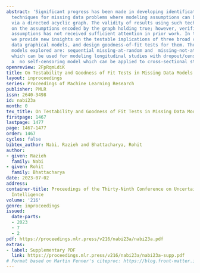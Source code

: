 ```yaml
---
abstract: 'Significant progress has been made in developing identification and estimation
  techniques for missing data problems where modeling assumptions can be described
  via a directed acyclic graph. The validity of results using such techniques rely
  on the assumptions encoded by the graph holding true; however, verification of these
  assumptions has not received sufficient attention in prior work. In this paper,
  we provide new insights on the testable implications of three broad classes of missing
  data graphical models, and design goodness-of-fit tests for them. The classes of
  models explored are: sequential missing-at-random and  missing-not-at-random models
  which can be used for modeling longitudinal studies with dropout/censoring, and
  a  no self-censoring model which can be applied to cross-sectional studies and surveys.'
openreview: 2FpRqmLdiK
title: On Testability and Goodness of Fit Tests in Missing Data Models
layout: inproceedings
series: Proceedings of Machine Learning Research
publisher: PMLR
issn: 2640-3498
id: nabi23a
month: 0
tex_title: On Testability and Goodness of Fit Tests in Missing Data Models
firstpage: 1467
lastpage: 1477
page: 1467-1477
order: 1467
cycles: false
bibtex_author: Nabi, Razieh and Bhattacharya, Rohit
author:
- given: Razieh
  family: Nabi
- given: Rohit
  family: Bhattacharya
date: 2023-07-02
address:
container-title: Proceedings of the Thirty-Ninth Conference on Uncertainty in Artificial
  Intelligence
volume: '216'
genre: inproceedings
issued:
  date-parts:
  - 2023
  - 7
  - 2
pdf: https://proceedings.mlr.press/v216/nabi23a/nabi23a.pdf
extras:
- label: Supplementary PDF
  link: https://proceedings.mlr.press/v216/nabi23a/nabi23a-supp.pdf
# Format based on Martin Fenner's citeproc: https://blog.front-matter.io/posts/citeproc-yaml-for-bibliographies/
---
```

